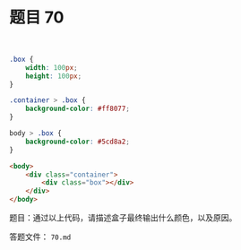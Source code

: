 <script setup>
import { loginRead } from '@/utils/login-read'

loginRead('n10016')
</script>

# 题目 70

<br />

```css
.box {
    width: 100px;
    height: 100px;
}

.container > .box {
    background-color: #ff8077;
}

body > .box {
    background-color: #5cd8a2;
}
```

```html
<body>
    <div class="container">
        <div class="box"></div>
    </div>
</body>
```

题目：通过以上代码，请描述盒子最终输出什么颜色，以及原因。

答题文件： `70.md`
